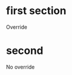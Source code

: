 <!--
{
"name" : "test3",
"version" : "0.1",
"title" : "Test 3 testing",
"description": "Mock-ups",
"freshnessDate" : 2015-06-01,
"homepage" : "http://www.outlearn.com",
"author" : "Teppo Jouttenus",
"license" : "All Rights Reserved"
}
-->


<!-- @section -->

# first section

Override

<!-- @link, "url" : "https://nodejs.org", "imageUrl" : "http://code-maven.com/img/node.png" -->

<!-- @link, "url" : "https://angularjs.org/", "imageUrl" : "http://code-maven.com/img/node.png" -->

<!-- @link, "url" : "https://firstround.com/review/The-woman-behind-the-Netflix-Culture-doc/", "imageUrl" : "http://code-maven.com/img/node.png" -->

<!-- @link, "url" : "https://nodejs.org", "imageUrl" : "http://firstround.com/img/graphics/logo.png" -->

<!-- @link, "url" : "https://angularjs.org/", "imageUrl" : "http://firstround.com/img/graphics/logo.png" -->

<!-- @link, "url" : "https://firstround.com/review/The-woman-behind-the-Netflix-Culture-doc/", "imageUrl" : "http://firstround.com/img/graphics/logo.png" -->

<!-- @link, "url" : "https://nodejs.org", "text": "Learn more about Node.js", "title": "Official Node.js site", "imageUrl" : "http://code-maven.com/img/node.png", "description": "Node.js is a JavaScript runtime which uses an event-driven, non-blocking I/O model that makes it lightweight and efficient." -->

<!-- @section -->

# second

No override

<!-- @link, "prefer" : "embed", "url" : "http://firstround.com/review/The-woman-behind-the-Netflix-Culture-doc/" -->
